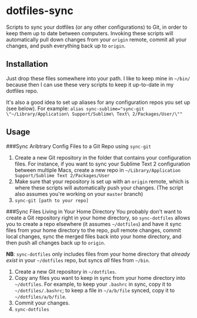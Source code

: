 dotfiles-sync
=============

Scripts to sync your dotfiles (or any other configurations) to Git, in order to keep them up to date between computers.
Invoking these scripts will automatically pull down changes from your `origin` remote, commit all your changes, and push everything back up to `origin`.

Installation
------------
Just drop these files somewhere into your path. I like to keep mine in `~/bin/` because then I can use these very scripts to keep it up-to-date in my dotfiles repo.

It's also a good idea to set up aliases for any configuration repos you set up (see below). For example:
`alias sync-sublime="sync-git \"~/Library/Application\ Support/Sublime\ Text\ 2/Packages/User/\""`

Usage
-----
###Sync Aribtrary Config Files to a Git Repo using `sync-git`

1.  Create a new Git repository in the folder that contains your configuration files. For instance, if you want to sync your Sublime Text 2 configuration between multiple Macs, create a new repo in `~/Library/Application Support/Sublime Text 2/Packages/User`
2.  Make sure that your repository is set up with an `origin` remote, which is where these scripts will automatically push your changes. (The script also assumes you're working on your `master` branch)
3.  `sync-git [path to your repo]`

###Sync Files Living in Your Home Directory
You probably don't want to create a Git repository right in your home directory, so `sync-dotfiles` allows you to create a repo elsewhere (it assumes `~/dotfiles`) and have it sync files from your home directory to the repo, pull remote changes, commit local changes, sync the merged files back into your home directory, and then push all changes back up to `origin`.

**NB**: `sync-dotfiles` only includes files from your home directory that *already exist* in your `~/dotfiles` repo, but syncs *all* files from `~/bin`.

1. Create a new Git repository in `~/dotfiles`.
2. Copy any files you want to keep in sync from your home directory into `~/dotfiles`.  For example, to keep your `.bashrc` in sync, copy it to `~/dotfiles/.bashrc`; to keep a file in `~/a/b/file` synced, copy it to `~/dotfiles/a/b/file`.
3. Commit your changes.
4. `sync-dotfiles`
